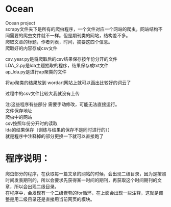 # Ocean<br/>
Ocean project<br/>
scrapy文件夹下是所有的爬虫程序，一个文件对应一个网站的爬虫，网站结构不同需要的爬虫文件就不一样。但是期刊类的网站，结构差不多。<br/>
爬取文章的标题，作者列表，时间，摘要这四个信息。<br/>
爬取好的内容存成csv文件<br/>

csv_year.py是将爬取后的csv结果保存按年份分开的文件<br/>
LDA_2.py是lda主题抽取的程序，结果保存成txt文件<br/>
ap_lda.py是进行ap聚类的文件<br/>

将ap聚类的结果放到 wordart网站上就可以画出比较好的词云了<br/>

过程中的csv文件比较大我就没有上传<br/>

注:这些程序有些部分 需要手动修改，可能无法直接运行。<br/>
文件保存地址<br/>
爬虫中的网站<br/>
csv按照年份分开时的读取<br/>
lda的结果保存（训练与结果的保存不是同时进行的））<br/>
就是程序中注释掉的部分更换一下就可以直接跑了<br/>

# 程序说明：<br/>
爬虫部分的程序，在获取每一篇文章的网站的时候，会出现二级目录，因为是按照时间发表期刊的，所以会要求先获得某一时间的期刊，再获取这个时间期刊的文章，所以会出现二级目录。<br/>
在程序中，会发现有一个二级嵌套的for循环，在上面会出现一些注释，这就是调整是用二级目录还是直接用当前网页的模块。<br/>

